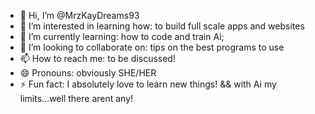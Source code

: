 - 👋 Hi, I’m @MrzKayDreams93
- 👀 I’m interested in learning how: to build full scale apps and websites
- 🌱 I’m currently learning: how to code and train Ai;
- 💞️ I’m looking to collaborate on: tips on the best programs to use
- 📫 How to reach me: to be discussed! 
- 😄 Pronouns: obviously SHE/HER
- ⚡ Fun fact: I absolutely love to learn new things! && with Ai my limits...well there arent any!

<!---
MrzKayDreams93/MrzKayDreams93 is a ✨ special ✨ repository because its `README.md` (this file) appears on your GitHub profile.
You can click the Preview link to take a look at your changes.
--->
